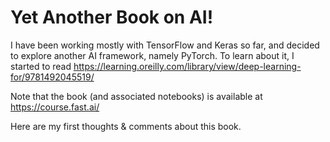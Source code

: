 # Yet Another Book on AI!
I have been working mostly with TensorFlow and Keras so far, and decided to explore another AI framework, namely PyTorch. To learn about it, I started to read <https://learning.oreilly.com/library/view/deep-learning-for/9781492045519/>

Note that the book (and associated notebooks) is available at <https://course.fast.ai/>

Here are my first thoughts & comments about this book.
